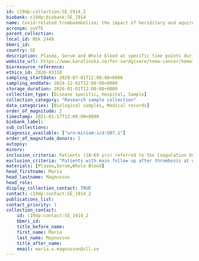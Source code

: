 ```yaml
---
id: c19dp:collection:SE_1914_2
biobank: c19dp:biobank:SE_1914
name: Covid-related tromboembolism; the impact of heriditary and aquired risk factors and biomarkers for disease and outcome
acronym: coVTE
parent_collection:
local_id: Bbk 2448
bbmri_id:
country: SE
description: Plasma, Serum and Whole blood at specific time points during one year after covid-19 related thromboembolism.
website_url: https://www.karolinska.se/for-vardgivare/tema-cancer/hematologi/koagulationskonsult-f-d-koagulationsjour/
bioresource_reference:
ethics_id: 2020-03310
sampling_startdate: 2020-07-01T12:00:00+0000
sampling_enddate: 2024-12-01T12:00:00+0000
storage_duration: 2026-01-01T12:00:00+0000
collection_type: [Disease specific, Hospital, Sample]
collection_category: "Research sample collection"
data_categories: [Biological samples, Medical records]
order_of_magnitude: 2
timestamp: 2021-01-17T12:00:00+0000
biobank_label:
sub_collections:
diagnosis_available: ["urn:miriam:icd:U07.1"]
order_of_magnitude_donors: 2
autopsy:
minors:
inclusion_criteria: Patients (18–69 yrs) referred to the Coagulation Unit, Karolinska University Hospital Solna or Huddinge for follow up after covid-19 related thromboembolism.
exclusion_criteria: "Patients with main follow up after thrombosis at other unit due to: 1. other major disease (incl. cancer, reumatic disease, kidney disease etc.); 2. pregnancy. Patients with difficulty to understand study information."
materials: [Plasma,Serum,Whole Blood]
head_firstname: Maria
head_lastname: Magnusson
head_role:
display_collection_contact: TRUE
contact: c19dp:contact:SE_1914_2
publications_list:
contact_priority: 1
collection_contact:
    id: c19dp:contact:SE_1914_2
    bbmri_id:
    title_before_name:
    first_name: Maria
    last_name: Magnusson
    title_after_name:
    email: maria.s.magnusson@sll.se
---
```


